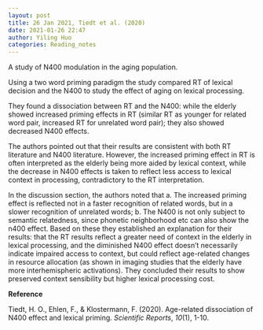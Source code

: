 ```yaml
---
layout: post
title: 26 Jan 2021, Tiedt et al. (2020)
date: 2021-01-26 22:47
author: Yiling Huo
categories: Reading_notes
---
```

<!-- wp:paragraph -->
<p>A study of N400 modulation in the aging population.</p>
<!-- /wp:paragraph -->

<!-- wp:paragraph -->
<p>Using a two word priming paradigm the study compared RT of lexical decision and the N400 to study the effect of aging on lexical processing.</p>
<!-- /wp:paragraph -->

<!-- wp:paragraph -->
<p>They found a dissociation between RT and the N400: while the elderly showed increased priming effects in RT (similar RT as younger for related word pair, increased RT for unrelated word pair); they also showed decreased N400 effects.</p>
<!-- /wp:paragraph -->

<!-- wp:paragraph -->
<p>The authors pointed out that their results are consistent with both RT literature and N400 literature. However, the increased priming effect in RT is often interpreted as the elderly being more aided by lexical context, while the decrease in N400 effects is taken to reflect less access to lexical context in processing, contradictory to the RT interpretation. </p>
<!-- /wp:paragraph -->

<!-- wp:paragraph -->
<p>In the discussion section, the authors noted that a. The increased priming effect is reflected not in a faster recognition of related words, but in a slower recognition of unrelated words; b. The N400 is not only subject to semantic relatedness, since phonetic neighborhood etc can also show the n400 effect. Based on these they established an explanation for their results: that the RT results reflect a greater need of context in the elderly in lexical processing, and the diminished N400 effect doesn’t necessarily indicate impaired access to context, but could reflect age-related changes in resource allocation (as shown in imaging studies that the elderly have more interhemispheric activations). They concluded their results to show preserved context sensibility but higher lexical processing cost.</p>
<!-- /wp:paragraph -->

<!-- wp:paragraph -->
<p><strong>Reference </strong></p>
<!-- /wp:paragraph -->

<!-- wp:paragraph -->
<p>Tiedt, H. O., Ehlen, F., &amp; Klostermann, F. (2020). Age-related dissociation of N400 effect and lexical priming. <em>Scientific Reports</em>, <em>10</em>(1), 1-10.</p>
<!-- /wp:paragraph -->
